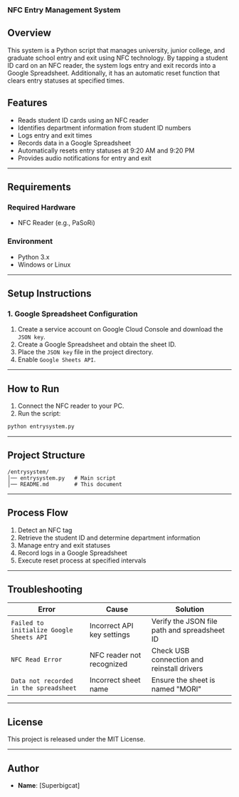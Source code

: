 ### **NFC Entry Management System**
## **Overview**
This system is a Python script that manages university, junior college, and graduate school entry and exit using NFC technology.
By tapping a student ID card on an NFC reader, the system logs entry and exit records into a Google Spreadsheet.
Additionally, it has an automatic reset function that clears entry statuses at specified times.

## **Features**
- Reads student ID cards using an NFC reader
- Identifies department information from student ID numbers
- Logs entry and exit times
- Records data in a Google Spreadsheet
- Automatically resets entry statuses at 9:20 AM and 9:20 PM
- Provides audio notifications for entry and exit

---

## **Requirements**
### **Required Hardware**
- NFC Reader (e.g., PaSoRi)

### **Environment**
- Python 3.x
- Windows or Linux

---

## **Setup Instructions**
### **1. Google Spreadsheet Configuration**
1. Create a service account on Google Cloud Console and download the `JSON key`.
2. Create a Google Spreadsheet and obtain the sheet ID.
3. Place the `JSON key` file in the project directory.
4. Enable `Google Sheets API`.

---

## **How to Run**
1. Connect the NFC reader to your PC.
2. Run the script:

```bash
python entrysystem.py
```

---

## **Project Structure**
```
/entrysystem/
│── entrysystem.py   # Main script
│── README.md        # This document
```

---

## **Process Flow**
1. Detect an NFC tag
2. Retrieve the student ID and determine department information
3. Manage entry and exit statuses
4. Record logs in a Google Spreadsheet
5. Execute reset process at specified intervals

---

## **Troubleshooting**
| **Error** | **Cause** | **Solution** |
|-----------|----------|-------------|
| `Failed to initialize Google Sheets API` | Incorrect API key settings | Verify the JSON file path and spreadsheet ID |
| `NFC Read Error` | NFC reader not recognized | Check USB connection and reinstall drivers |
| `Data not recorded in the spreadsheet` | Incorrect sheet name | Ensure the sheet is named "MORI" |

---

## **License**
This project is released under the MIT License.

---

## **Author**
- **Name**: [Superbigcat]



